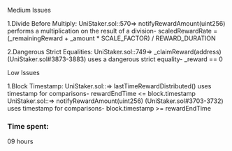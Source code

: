 Medium Issues

1.Divide Before Multiply:
UniStaker.sol::570=> notifyRewardAmount(uint256) performs a multiplication on the result of a division- scaledRewardRate = (_remainingReward + _amount * SCALE_FACTOR) / REWARD_DURATION

2.Dangerous Strict Equalities:
UniStaker.sol::749=> _claimReward(address) (UniStaker.sol#3873-3883) uses a dangerous strict equality- _reward == 0

Low Issues

1.Block Timestamp:
UniStaker.sol::=> lastTimeRewardDistributed() uses timestamp for comparisons- rewardEndTime <= block.timestamp
UniStaker.sol::=> notifyRewardAmount(uint256) (UniStaker.sol#3703-3732) uses timestamp for comparisons- block.timestamp >= rewardEndTime

### Time spent:
09 hours